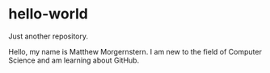 # hello-world
Just another repository.

Hello, my name is Matthew Morgernstern. I am new to the field of Computer Science and am learning about GitHub.
